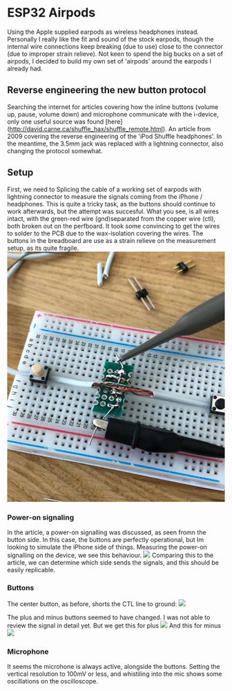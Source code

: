 # ESP32 Airpods
Using the Apple supplied earpods as wireless headphones instead. Personally I really like the fit and sound of the stock earpods, though the internal wire connections keep breaking (due to use) close to the connector (due to improper strain relieve). Not keen to spend the big bucks on a set of airpods, I decided to build my own set of 'airpods' around the earpods I already had. 

## Reverse engineering the new button protocol
Searching the internet for articles covering how the inline buttons (volume up, pause, volume down) and microphone communicate with the i-device, only one useful source was found [here] (http://david.carne.ca/shuffle_hax/shuffle_remote.html). An article from 2009 covering the reverse engineering of the 'iPod Shuffle headphones'. In the meantime, the 3.5mm jack was replaced with a lightning connector, also changing the protocol somewhat. 

## Setup
First, we need to Splicing the cable of a working set of earpods with lightning connector to measure the signals coming from the iPhone / headphones. This is quite a tricky task, as the buttons should continue to work afterwards, but the attempt was succesful. What you see, is all wires intact, with the green-red wire (gnd)separated from the copper wire (ctl), both broken out on the perfboard. It took some convincing to get the wires to solder to the PCB due to the wax-isolation covering the wires. The buttons in the breadboard are use as a strain relieve on the measurement setup, as its quite fragile. 
![](images/setup.jpeg)

### Power-on signaling
In the article, a power-on signalling was discussed, as seen fromn the button side. In this case, the buttons are perfectly operational, but Im looking to simulate the iPhone side of things. Measuring the power-on signalling on the device, we see this behaviour.
![](iamges/poweron.png)
Comparing this to the article, we can determine which side sends the signals, and this should be easily replicable.
### Buttons
The center button, as before, shorts the CTL line to ground:
![](images/center-button.png)

The plus and minus buttons seemed to have changed. I was not able to review the signal in detail yet. But we get this for plus
![](images/plus-button.png)
And this for minus
![](images/minus-button.png)

### Microphone
It seems the microhone is always active, alongside the buttons. Setting the vertical resolution to 100mV or less, and whistiling into the mic shows some oscillations on the oscilloscope. 


